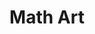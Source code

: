 ---
layout: gallery
title: "Math Art"
active: outreach
permalink: "/math-art/"
seo_description: "Math Art"
heading: "Mathematical Biogeography"
text: ""
type:
  - id: "1"
    image: "/assets/images/gallery-img1.jpg"
    image_alt: "image alt"
    heading: "Spatial chaos in prisoner's dilemma game"
    text: "This GIF was generated based on a MATLAB code written by Enrique M. Quilis
"
  - id: "2"
    image: "/assets/images/gallery-img2.jpg"
    image_alt: "image alt"
    heading: "Rainforest"
    text: "A parasitic pant species found in tropical humid forest"
  - id: "3"
    image: "/assets/images/gallery-img3.jpg"
    image_alt: "image alt"
    heading: "Closed canopy rainforest"
    text: ""
  - id: "4"
    image: "/assets/images/gallery-img4.jpg"
    image_alt: "image alt"
    heading: "Lizard"
    text: ""
  - id: "5"
    image: "/assets/images/gallery-img5.jpg"
    image_alt: "image alt"
    heading: "Stalagmites, Carlsbad caves in New Mexico"
    text: "Stalagmites are like fractal structures found in underground caves. These structures are formed by continuous dripping of saturated..."
---